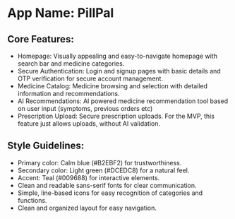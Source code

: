 # **App Name**: PillPal

## Core Features:

- Homepage: Visually appealing and easy-to-navigate homepage with search bar and medicine categories.
- Secure Authentication: Login and signup pages with basic details and OTP verification for secure account management.
- Medicine Catalog: Medicine browsing and selection with detailed information and recommendations.
- AI Recommendations: AI powered medicine recommendation tool based on user input (symptoms, previous orders etc)
- Prescription Upload: Secure prescription uploads. For the MVP, this feature just allows uploads, without AI validation.

## Style Guidelines:

- Primary color: Calm blue (#B2EBF2) for trustworthiness.
- Secondary color: Light green (#DCEDC8) for a natural feel.
- Accent: Teal (#009688) for interactive elements.
- Clean and readable sans-serif fonts for clear communication.
- Simple, line-based icons for easy recognition of categories and functions.
- Clean and organized layout for easy navigation.